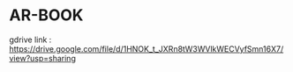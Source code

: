 # AR-BOOK

gdrive link : https://drive.google.com/file/d/1HNOK_t_JXRn8tW3WVlkWECVyfSmn16X7/view?usp=sharing
